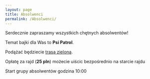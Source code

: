```yaml
---
layout: page
title: Absolwenci
permalink: /Absolwenci/
---
```


Serdecznie zapraszamy wszystkich chętnych absolwentów!

Temat bajki dla Was to **Psi Patrol**. 

Podążać będziecie [trasą zieloną](/trasa/zielona). 

Opłatę za rajd (**25 pln**) możecie uiścic bezpośrednio na starcie rajdu

Start grupy absolwentów godzina 10:00
